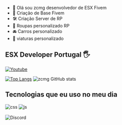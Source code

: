 - 👋 Olá sou zcmg desenvolvedor de ESX Fivem
- 👑 Criação de Base Fivem 
- 🛠 Criação Server de RP 
- 👕 Roupas personalizado RP
- 🚘 Carros personalizado
- 🚓 viaturas personalizado

## ESX Developer Portugal 🖐️


[![Youtube](https://img.shields.io/badge/YouTube-FF0000?style=for-the-badge&logo=youtube&logoColor=white)](https://www.youtube.com/channel/UCrrjbyHC6KZqtO-M5C1PhSQ)

[![Top Langs](https://github-readme-stats.vercel.app/api/top-langs/?username=zcmg&layout=compact)](https://github.com/anuraghazra/github-readme-stats)
![zcmg GitHub stats](https://github-readme-stats.vercel.app/api?username=zcmg&show_icons=true&theme=dracula&count_private=true)

## Tecnologias que eu uso no meu dia

<div style="display: inline_block">
  <img align="center" alt="css" src="https://img.shields.io/badge/Lua-2C2D72?style=for-the-badge&logo=lua&logoColor=white" />
  <img align="center" alt="js" src="https://img.shields.io/badge/HTML-239120?style=for-the-badge&logo=html5&logoColor=white" />
</div><br/>

<div style="display: inline_block">
<img alt="Discord" src="https://img.shields.io/discord/859390913221361675?label=Discord&style=for-the-badge">
</div>

